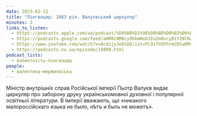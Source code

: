 ```yaml
---
date: 2023-02-12
title: "Лінгвоцид: 1863 рік. Валуєвський циркуляр"
minutes: 3
links_to_listen:
  - https://podcasts.apple.com/ua/podcast/%D0%BB%D1%96%D0%BD%D0%B3%D0%B2%D0%BE%D1%86%D0%B8%D0%B4-1863-%D1%80%D1%96%D0%BA-%D0%B2%D0%B0%D0%BB%D1%83%D1%94%D0%B2%D1%81%D1%8C%D0%BA%D0%B8%D0%B9-%D1%86%D0%B8%D1%80%D0%BA%D1%83%D0%BB%D1%8F%D1%80/id1581632743?i=1000599196930
  - https://podcasts.google.com/feed/aHR0cHM6Ly9hbmNob3IuZm0vcy81Y2NlN2UzOC9wb2RjYXN0L3Jzcw/episode/N2FkZDIxZWQtM2M1MC00NDYwLTkxOTYtMzYyYjc2MjQxMmRl?sa=X&ved=0CAUQkfYCahcKEwj4wafu7JD-AhUAAAAAHQAAAAAQAQ
  - https://www.youtube.com/watch?v=8cdzjyJe6SU&list=PL9iYVdYhrmCDCw0McsTih8NNb-pgF3FFY&index=12
  - https://podcasts.nv.ua/episode/18898.html
podcast_lists:
  - валентність-лінгвоцид
people:
  - валентина-мержиєвська
---
```


Міністр внутрішніх справ Російської імперії Пьотр Валуєв видає циркуляр про
заборону друку українськомовної духовної і популярної освітньої літератури. В
імперії вважають, що «никакого малороссійскаго языка не было, нѣтъ и быть не
можетъ».
